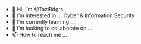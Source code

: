 - 👋 Hi, I’m @TaziRdgrs
- 👀 I’m interested in ... Cyber & Information Security 
- 🌱 I’m currently learning ... 
- 💞️ I’m looking to collaborate on ...
- 📫 How to reach me ...

<!---
TaziRdgrs/TaziRdgrs is a ✨ special ✨ repository because its `README.md` (this file) appears on your GitHub profile.
You can click the Preview link to take a look at your changes.
--->
